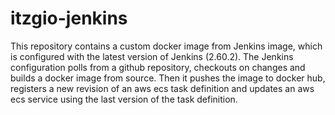 # itzgio-jenkins

This repository contains a custom docker image from Jenkins image, which is configured with the latest version of Jenkins (2.60.2). The Jenkins configuration polls from a github repository, checkouts on changes and builds a docker image from source. Then it pushes the image to docker hub, registers a new revision of an aws ecs task definition and updates an aws ecs service using the last version of the task definition.
